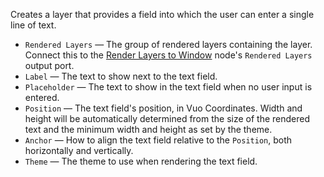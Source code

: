 Creates a layer that provides a field into which the user can enter a single line of text.

   - `Rendered Layers` — The group of rendered layers containing the layer. Connect this to the [Render Layers to Window](vuo-node://vuo.layer.render.window) node's `Rendered Layers` output port.
   - `Label` — The text to show next to the text field.
   - `Placeholder` — The text to show in the text field when no user input is entered.
   - `Position` — The text field's position, in Vuo Coordinates.  Width and height will be automatically determined from the size of the rendered text and the minimum width and height as set by the theme.
   - `Anchor` — How to align the text field relative to the `Position`, both horizontally and vertically.
   - `Theme` — The theme to use when rendering the text field.
